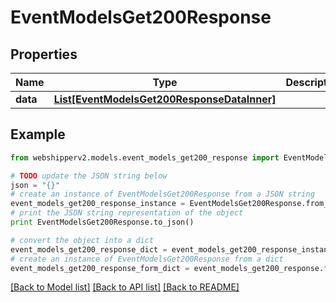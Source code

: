 # EventModelsGet200Response


## Properties
Name | Type | Description | Notes
------------ | ------------- | ------------- | -------------
**data** | [**List[EventModelsGet200ResponseDataInner]**](EventModelsGet200ResponseDataInner.md) |  | [optional] 

## Example

```python
from webshipperv2.models.event_models_get200_response import EventModelsGet200Response

# TODO update the JSON string below
json = "{}"
# create an instance of EventModelsGet200Response from a JSON string
event_models_get200_response_instance = EventModelsGet200Response.from_json(json)
# print the JSON string representation of the object
print EventModelsGet200Response.to_json()

# convert the object into a dict
event_models_get200_response_dict = event_models_get200_response_instance.to_dict()
# create an instance of EventModelsGet200Response from a dict
event_models_get200_response_form_dict = event_models_get200_response.from_dict(event_models_get200_response_dict)
```
[[Back to Model list]](../README.md#documentation-for-models) [[Back to API list]](../README.md#documentation-for-api-endpoints) [[Back to README]](../README.md)


